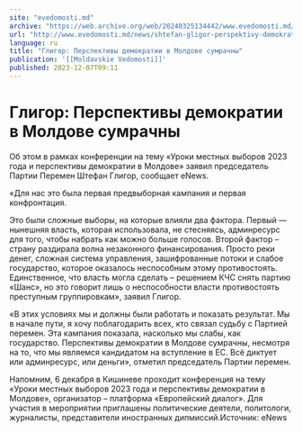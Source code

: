 ```yaml
---
site: "evedomosti.md"
archive: "https://web.archive.org/web/20240325134442/www.evedomosti.md/news/shtefan-gligor-perspektivy-demokratii-v-moldove-sumrachny"
url: "http://www.evedomosti.md/news/shtefan-gligor-perspektivy-demokratii-v-moldove-sumrachny"
language: ru
title: "Глигор: Перспективы демократии в Молдове сумрачны"
publication: '[[Moldavskie Vedomosti]]'
published: 2023-12-07T09:11
---
```


# Глигор: Перспективы демократии в Молдове сумрачны

Об этом в рамках конференции на тему «Уроки местных выборов 2023 года и перспективы демократии в Молдове» заявил председатель Партии Перемен Штефан Глигор, сообщает eNews.

«Для нас это была первая предвыборная кампания и первая конфронтация.

Это были сложные выборы, на которые влияли два фактора. Первый — нынешняя власть, которая использовала, не стесняясь, админресурс для того, чтобы набрать как можно больше голосов. Второй фактор – страну раздирала волна незаконного финансирования. Просто реки денег, сложная система управления, зашифрованные потоки и слабое государство, которое оказалось неспособным этому противостоять. Единственное, что власть могла сделать – решением КЧС снять партию «Шанс», но это говорит лишь о неспособности власти противостоять преступным группировкам», заявил Глигор.

«В этих условиях мы и должны были работать и показать результат. Мы в начале пути, я хочу поблагодарить всех, кто связал судьбу с Партией перемен. Эта кампания показала, насколько мы слабы, как государство. Перспективы демократии в Молдове сумрачны, несмотря на то, что мы являемся кандидатом на вступление в ЕС. Всё диктует или админресурс, или деньги», отметил председатель Партии перемен.

Напомним, 6 декабря в Кишиневе проходит конференция на тему «Уроки местных выборов 2023 года и перспективы демократии в Молдове», организатор – платформа «Европейский диалог». Для участия в мероприятии приглашены политические деятели, политологи, журналисты, представители иностранных дипмиссий.Источник: eNews 
